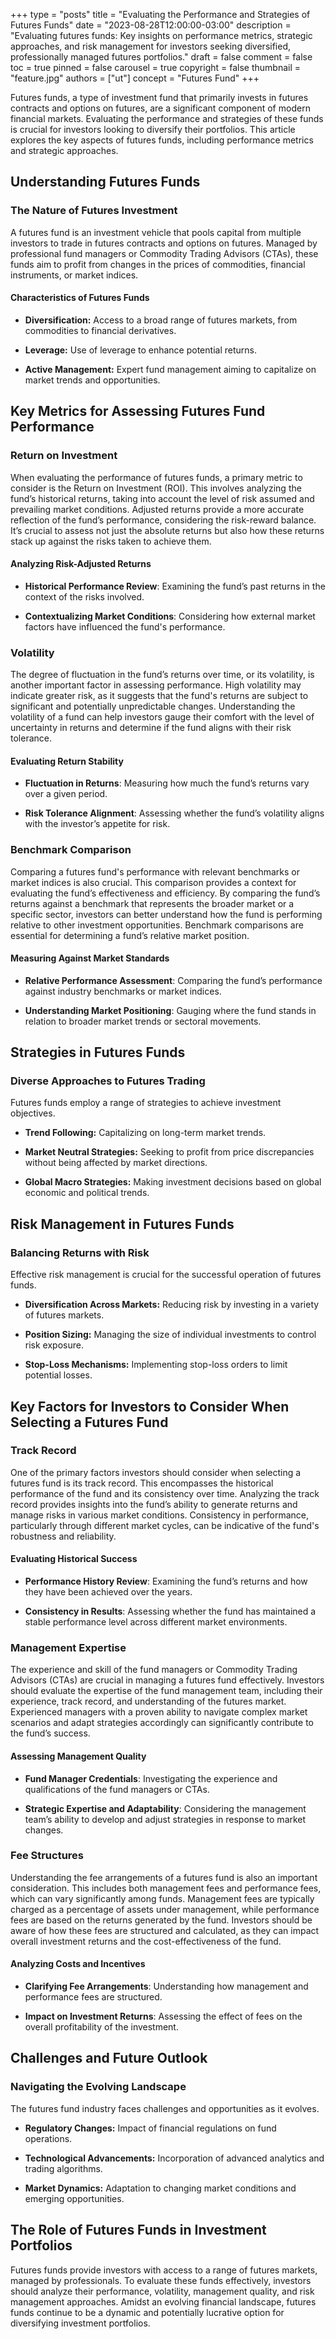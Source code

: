 +++
type = "posts"
title = "Evaluating the Performance and Strategies of Futures Funds"
date = "2023-08-28T12:00:00-03:00"
description = "Evaluating futures funds: Key insights on performance metrics, strategic approaches, and risk management for investors seeking diversified, professionally managed futures portfolios." 
draft = false
comment = false
toc = true
pinned = false
carousel = true
copyright = false
thumbnail = "feature.jpg"
authors = ["ut"]
concept = "Futures Fund"
+++

Futures funds, a type of investment fund that primarily invests in
futures contracts and options on futures, are a significant component of
modern financial markets. Evaluating the performance and strategies of
these funds is crucial for investors looking to diversify their
portfolios. This article explores the key aspects of futures funds,
including performance metrics and strategic approaches.

## Understanding Futures Funds

### The Nature of Futures Investment

A futures fund is an investment vehicle that pools capital from multiple
investors to trade in futures contracts and options on futures. Managed
by professional fund managers or Commodity Trading Advisors (CTAs),
these funds aim to profit from changes in the prices of commodities,
financial instruments, or market indices.

#### Characteristics of Futures Funds

-   **Diversification:** Access to a broad range of futures markets,
    from commodities to financial derivatives.

-   **Leverage:** Use of leverage to enhance potential returns.

-   **Active Management:** Expert fund management aiming to capitalize
    on market trends and opportunities.

## Key Metrics for Assessing Futures Fund Performance

### Return on Investment

When evaluating the performance of futures funds, a primary metric to
consider is the Return on Investment (ROI). This involves analyzing the
fund’s historical returns, taking into account the level of risk assumed
and prevailing market conditions. Adjusted returns provide a more
accurate reflection of the fund’s performance, considering the
risk-reward balance. It’s crucial to assess not just the absolute
returns but also how these returns stack up against the risks taken to
achieve them.

#### Analyzing Risk-Adjusted Returns

-   **Historical Performance Review**: Examining the fund’s past returns
    in the context of the risks involved.

-   **Contextualizing Market Conditions**: Considering how external
    market factors have influenced the fund's performance.

### Volatility

The degree of fluctuation in the fund’s returns over time, or its
volatility, is another important factor in assessing performance. High
volatility may indicate greater risk, as it suggests that the fund's
returns are subject to significant and potentially unpredictable
changes. Understanding the volatility of a fund can help investors gauge
their comfort with the level of uncertainty in returns and determine if
the fund aligns with their risk tolerance.

#### Evaluating Return Stability

-   **Fluctuation in Returns**: Measuring how much the fund’s returns
    vary over a given period.

-   **Risk Tolerance Alignment**: Assessing whether the fund’s
    volatility aligns with the investor’s appetite for risk.

### Benchmark Comparison

Comparing a futures fund's performance with relevant benchmarks or
market indices is also crucial. This comparison provides a context for
evaluating the fund’s effectiveness and efficiency. By comparing the
fund’s returns against a benchmark that represents the broader market or
a specific sector, investors can better understand how the fund is
performing relative to other investment opportunities. Benchmark
comparisons are essential for determining a fund’s relative market
position.

#### Measuring Against Market Standards

-   **Relative Performance Assessment**: Comparing the fund’s
    performance against industry benchmarks or market indices.

-   **Understanding Market Positioning**: Gauging where the fund stands
    in relation to broader market trends or sectoral movements.

## Strategies in Futures Funds

### Diverse Approaches to Futures Trading

Futures funds employ a range of strategies to achieve investment
objectives.

-   **Trend Following:** Capitalizing on long-term market trends.

-   **Market Neutral Strategies:** Seeking to profit from price
    discrepancies without being affected by market directions.

-   **Global Macro Strategies:** Making investment decisions based on
    global economic and political trends.

## Risk Management in Futures Funds

### Balancing Returns with Risk

Effective risk management is crucial for the successful operation of
futures funds.

-   **Diversification Across Markets:** Reducing risk by investing in a
    variety of futures markets.

-   **Position Sizing:** Managing the size of individual investments to
    control risk exposure.

-   **Stop-Loss Mechanisms:** Implementing stop-loss orders to limit
    potential losses.

## Key Factors for Investors to Consider When Selecting a Futures Fund

### Track Record

One of the primary factors investors should consider when selecting a
futures fund is its track record. This encompasses the historical
performance of the fund and its consistency over time. Analyzing the
track record provides insights into the fund’s ability to generate
returns and manage risks in various market conditions. Consistency in
performance, particularly through different market cycles, can be
indicative of the fund's robustness and reliability.

#### Evaluating Historical Success

-   **Performance History Review**: Examining the fund’s returns and how
    they have been achieved over the years.

-   **Consistency in Results**: Assessing whether the fund has
    maintained a stable performance level across different market
    environments.

### Management Expertise

The experience and skill of the fund managers or Commodity Trading
Advisors (CTAs) are crucial in managing a futures fund effectively.
Investors should evaluate the expertise of the fund management team,
including their experience, track record, and understanding of the
futures market. Experienced managers with a proven ability to navigate
complex market scenarios and adapt strategies accordingly can
significantly contribute to the fund’s success.

#### Assessing Management Quality

-   **Fund Manager Credentials**: Investigating the experience and
    qualifications of the fund managers or CTAs.

-   **Strategic Expertise and Adaptability**: Considering the management
    team’s ability to develop and adjust strategies in response to
    market changes.

### Fee Structures

Understanding the fee arrangements of a futures fund is also an
important consideration. This includes both management fees and
performance fees, which can vary significantly among funds. Management
fees are typically charged as a percentage of assets under management,
while performance fees are based on the returns generated by the fund.
Investors should be aware of how these fees are structured and
calculated, as they can impact overall investment returns and the
cost-effectiveness of the fund.

#### Analyzing Costs and Incentives

-   **Clarifying Fee Arrangements**: Understanding how management and
    performance fees are structured.

-   **Impact on Investment Returns**: Assessing the effect of fees on
    the overall profitability of the investment.

## Challenges and Future Outlook

### Navigating the Evolving Landscape

The futures fund industry faces challenges and opportunities as it
evolves.

-   **Regulatory Changes:** Impact of financial regulations on fund
    operations.

-   **Technological Advancements:** Incorporation of advanced analytics
    and trading algorithms.

-   **Market Dynamics:** Adaptation to changing market conditions and
    emerging opportunities.

## The Role of Futures Funds in Investment Portfolios

Futures funds provide investors with access to a range of futures
markets, managed by professionals. To evaluate these funds effectively,
investors should analyze their performance, volatility, management
quality, and risk management approaches. Amidst an evolving financial
landscape, futures funds continue to be a dynamic and potentially
lucrative option for diversifying investment portfolios.


